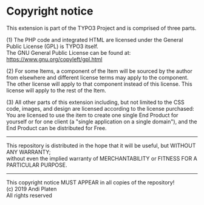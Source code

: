 # Copyright notice

This extension is part of the TYPO3 Project and is comprised of three parts.

(1) The PHP code and integrated HTML are licensed under the General Public License (GPL) is TYPO3 itself.  
The GNU General Public License can be found at:  
https://www.gnu.org/copyleft/gpl.html

(2) For some Items, a component of the Item will be sourced by the author from elsewhere and different license terms may apply to the component. The other license will apply to that component instead of this license. This license will apply to the rest of the Item.

(3) All other parts of this extension including, but not limited to the CSS code, images, and design are licensed according to the license purchased:  
You are licensed to use the item to create one single End Product for yourself or for one client (a "single application on a single domain"), and the End Product can be distributed for Free.

---

This repository is distributed in the hope that it will be useful, but WITHOUT ANY WARRANTY;  
without even the implied warranty of MERCHANTABILITY or FITNESS FOR A PARTICULAR PURPOSE.

---

This copyright notice MUST APPEAR in all copies of the repository!  
(c) 2019 Andi Platen  
All rights reserved
